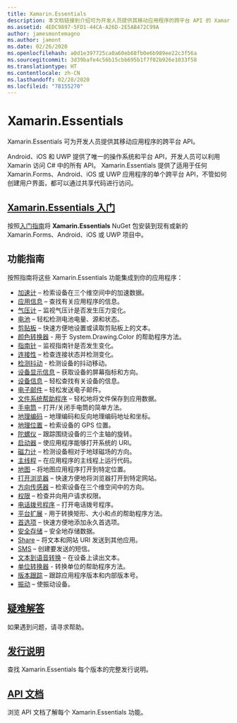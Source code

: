 ```yaml
---
title: Xamarin.Essentials
description: 本文档链接到介绍可为开发人员提供其移动应用程序的跨平台 API 的 Xamarin.Essentials 的各个指南。
ms.assetid: 4EDC9897-5FD1-44CA-A26D-2E5AB472C99A
author: jamesmontemagno
ms.author: jamont
ms.date: 02/26/2020
ms.openlocfilehash: a0d1e397725ca0a60eb68fb0e6b989ee22c3f56a
ms.sourcegitcommit: 3d39bafe4c56b15cbb695b1f7f02b926e1033f58
ms.translationtype: HT
ms.contentlocale: zh-CN
ms.lasthandoff: 02/28/2020
ms.locfileid: "78155270"
---
```

# <a name="xamarinessentials"></a>Xamarin.Essentials

Xamarin.Essentials 可为开发人员提供其移动应用程序的跨平台 API。

Android、iOS 和 UWP 提供了唯一的操作系统和平台 API，开发人员可以利用 Xamarin 访问 C# 中的所有 API。 Xamarin.Essentials 提供了适用于任何 Xamarin.Forms、Android、iOS 或 UWP 应用程序的单个跨平台 API，不管如何创建用户界面，都可以通过共享代码进行访问。

## <a name="get-started-with-xamarinessentials"></a>[Xamarin.Essentials 入门](get-started.md?context=xamarin/xamarin-forms)

按照[入门指南](get-started.md)将 **Xamarin.Essentials** NuGet 包安装到现有或新的 Xamarin.Forms、Android、iOS 或 UWP 项目中。

## <a name="feature-guides"></a>功能指南

按照指南将这些 Xamarin.Essentials 功能集成到你的应用程序：

* [加速计](accelerometer.md?context=xamarin/xamarin-forms) – 检索设备在三个维空间中的加速数据。
* [应用信息](app-information.md?context=xamarin/xamarin-forms) – 查找有关应用程序的信息。
* [气压计](barometer.md?context=xamarin/xamarin-forms) – 监视气压计是否发生压力变化。
* [电池](battery.md?context=xamarin/xamarin-forms) – 轻松检测电池电量、源和状态。
* [剪贴板](clipboard.md?context=xamarin/xamarin-forms) – 快速方便地设置或读取剪贴板上的文本。
* [颜色转换器](color-converters.md?context=xamarin/xamarin-forms) - 用于 System.Drawing.Color 的帮助程序方法。
* [指南针](compass.md?context=xamarin/xamarin-forms) – 监视指南针是否发生变化。
* [连接性](connectivity.md?context=xamarin/xamarin-forms) – 检查连接状态并检测变化。
* [检测抖动](detect-shake.md?context=xamarin/xamarin-forms) - 检测设备的抖动移动。
* [设备显示信息](device-display.md?context=xamarin/xamarin-forms) – 获取设备的屏幕指标和方向。
* [设备信息](device-information.md?context=xamarin/xamarin-forms) – 轻松查找有关设备的信息。
* [电子邮件](email.md?context=xamarin/xamarin-forms) – 轻松发送电子邮件。
* [文件系统帮助程序](file-system-helpers.md?context=xamarin/xamarin-forms) – 轻松地将文件保存到应用数据。
* [手电筒](flashlight.md?context=xamarin/xamarin-forms) – 打开/关闭手电筒的简单方法。
* [地理编码](geocoding.md?context=xamarin/xamarin-forms) – 地理编码和反向地理编码地址和坐标。
* [地理位置](geolocation.md?context=xamarin/xamarin-forms) – 检索设备的 GPS 位置。
* [陀螺仪](gyroscope.md?context=xamarin/xamarin-forms) – 跟踪围绕设备的三个主轴的旋转。
* [启动器](launcher.md?context=xamarin/xamarin-forms) – 使应用程序能够打开系统的 URI。
* [磁力计](magnetometer.md?context=xamarin/xamarin-forms) – 检测设备相对于地球磁场的方向。
* [主线程](main-thread.md?content=xamarin/xamarin-forms) – 在应用程序的主线程上运行代码。
* [地图](maps.md?content=xamarin/xamarin-forms) – 将地图应用程序打开到特定位置。
* [打开浏览器](open-browser.md?context=xamarin/xamarin-forms) – 快速方便地将浏览器打开到特定网站。
* [方向传感器](orientation-sensor.md?context=xamarin/xamarin-forms) – 检索设备在三个维空间中的方向。
* [权限](permissions.md?context=xamarin/xamarin-forms) – 检查并向用户请求权限。
* [电话拨号程序](phone-dialer.md?context=xamarin/xamarin-forms) – 打开电话拨号程序。
* [平台扩展](platform-extensions.md?context=xamarin/xamarin-forms) - 用于转换矩形、大小和点的帮助程序方法。
* [首选项](preferences.md?context=xamarin/xamarin-forms) – 快速方便地添加永久首选项。
* [安全存储](secure-storage.md?context=xamarin/xamarin-forms) – 安全地存储数据。
* [Share](share.md?context=xamarin/xamarin-forms) – 将文本和网站 URI 发送到其他应用。
* [SMS](sms.md?context=xamarin/xamarin-forms) – 创建要发送的短信。
* [文本到语音转换](text-to-speech.md?context=xamarin/xamarin-forms) – 在设备上读出文本。
* [单位转换器](unit-converters.md?context=xamarin/xamarin-forms) - 转换单位的帮助程序方法。
* [版本跟踪](version-tracking.md?context=xamarin/xamarin-forms) – 跟踪应用程序版本和内部版本号。
* [振动](vibrate.md?context=xamarin/xamarin-forms) – 使振动设备。

## <a name="troubleshooting"></a>[疑难解答](troubleshooting.md?context=xamarin/xamarin-forms)

如果遇到问题，请寻求帮助。

## <a name="release-notes"></a>[发行说明](https://docs.microsoft.com/xamarin/essentials/release-notes/)

查找 Xamarin.Essentials 每个版本的完整发行说明。

## <a name="api-documentation"></a>[API 文档](xref:Xamarin.Essentials)

浏览 API 文档了解每个 Xamarin.Essentials 功能。
